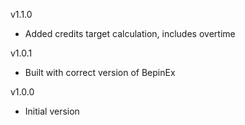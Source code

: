 v1.1.0
* Added credits target calculation, includes overtime

v1.0.1
* Built with correct version of BepinEx

v1.0.0
* Initial version